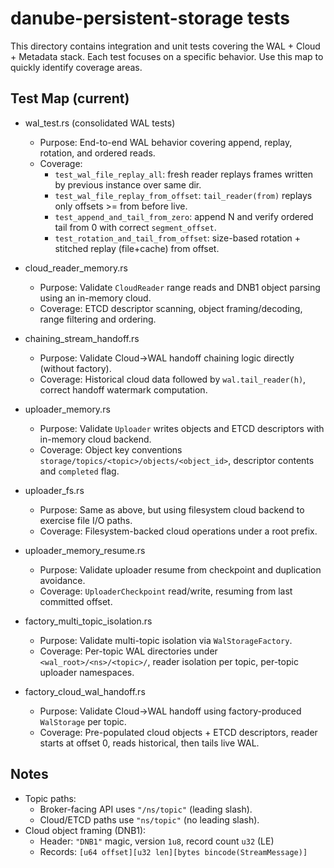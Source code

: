 # danube-persistent-storage tests

This directory contains integration and unit tests covering the WAL + Cloud + Metadata stack.
Each test focuses on a specific behavior. Use this map to quickly identify coverage areas.

## Test Map (current)

- wal_test.rs (consolidated WAL tests)
  - Purpose: End-to-end WAL behavior covering append, replay, rotation, and ordered reads.
  - Coverage:
    - `test_wal_file_replay_all`: fresh reader replays frames written by previous instance over same dir.
    - `test_wal_file_replay_from_offset`: `tail_reader(from)` replays only offsets >= from before live.
    - `test_append_and_tail_from_zero`: append N and verify ordered tail from 0 with correct `segment_offset`.
    - `test_rotation_and_tail_from_offset`: size-based rotation + stitched replay (file+cache) from offset.

- cloud_reader_memory.rs
  - Purpose: Validate `CloudReader` range reads and DNB1 object parsing using an in-memory cloud.
  - Coverage: ETCD descriptor scanning, object framing/decoding, range filtering and ordering.

- chaining_stream_handoff.rs
  - Purpose: Validate Cloud→WAL handoff chaining logic directly (without factory).
  - Coverage: Historical cloud data followed by `wal.tail_reader(h)`, correct handoff watermark computation.

- uploader_memory.rs
  - Purpose: Validate `Uploader` writes objects and ETCD descriptors with in-memory cloud backend.
  - Coverage: Object key conventions `storage/topics/<topic>/objects/<object_id>`, descriptor contents and `completed` flag.

- uploader_fs.rs
  - Purpose: Same as above, but using filesystem cloud backend to exercise file I/O paths.
  - Coverage: Filesystem-backed cloud operations under a root prefix.

- uploader_memory_resume.rs
  - Purpose: Validate uploader resume from checkpoint and duplication avoidance.
  - Coverage: `UploaderCheckpoint` read/write, resuming from last committed offset.

- factory_multi_topic_isolation.rs
  - Purpose: Validate multi-topic isolation via `WalStorageFactory`.
  - Coverage: Per-topic WAL directories under `<wal_root>/<ns>/<topic>/`, reader isolation per topic, per-topic uploader namespaces.

- factory_cloud_wal_handoff.rs
  - Purpose: Validate Cloud→WAL handoff using factory-produced `WalStorage` per topic.
  - Coverage: Pre-populated cloud objects + ETCD descriptors, reader starts at offset 0, reads historical, then tails live WAL.

## Notes

- Topic paths:
  - Broker-facing API uses `"/ns/topic"` (leading slash).
  - Cloud/ETCD paths use `"ns/topic"` (no leading slash).
- Cloud object framing (DNB1):
  - Header: `"DNB1"` magic, version `1u8`, record count `u32` (LE)
  - Records: `[u64 offset][u32 len][bytes bincode(StreamMessage)]`
